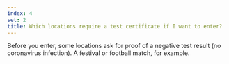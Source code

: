 ```yaml
---
index: 4
set: 2
title: Which locations require a test certificate if I want to enter?
---
```

Before you enter, some locations ask for proof of a negative test result (no coronavirus infection). A festival or football match, for example.
